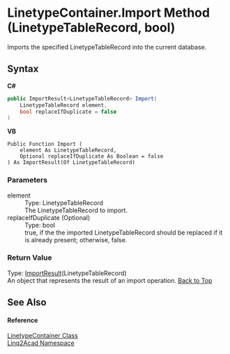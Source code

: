 # LinetypeContainer.Import Method (LinetypeTableRecord, bool)
 

Imports the specified LinetypeTableRecord into the current database.

## Syntax

**C#**<br />
``` C#
public ImportResult<LinetypeTableRecord> Import(
	LinetypeTableRecord element,
	bool replaceIfDuplicate = false
)
```

**VB**<br />
``` VB
Public Function Import ( 
	element As LinetypeTableRecord,
	Optional replaceIfDuplicate As Boolean = false
) As ImportResult(Of LinetypeTableRecord)
```


### Parameters
<dl><dt>element</dt><dd>Type: LinetypeTableRecord<br />The LinetypeTableRecord to import.</dd><dt>replaceIfDuplicate (Optional)</dt><dd>Type: bool<br />true, if the the imported LinetypeTableRecord should be replaced if it is already present; otherwise, false.</dd></dl>

### Return Value
Type: <a href="T_Linq2Acad_ImportResult_1.md#ImportResultT-Class">ImportResult</a>(LinetypeTableRecord)<br />An object that represents the result of an import operation.
<a href="#LinetypeContainerImport-Method-LinetypeTableRecord-bool">Back to Top</a>

## See Also


#### Reference
<a href="T_Linq2Acad_LinetypeContainer.md#LinetypeContainer-Class">LinetypeContainer Class</a><br /><a href="N_Linq2Acad.md#Linq2Acad-Namespace">Linq2Acad Namespace</a><br />
